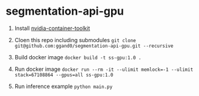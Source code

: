 # segmentation-api-gpu

1. Install [nvidia-container-toolkit](https://docs.nvidia.com/datacenter/cloud-native/container-toolkit/install-guide.html#docker)

2. Cloen this repo including submodules
`git clone git@github.com:ggand0/segmentation-api-gpu.git --recursive`

3. Build docker image
`docker build -t ss-gpu:1.0 .`

4. Run docker image
`docker run --rm -it --ulimit memlock=-1 --ulimit stack=67108864 --gpus=all ss-gpu:1.0`

5. Run inference example
`python main.py`
